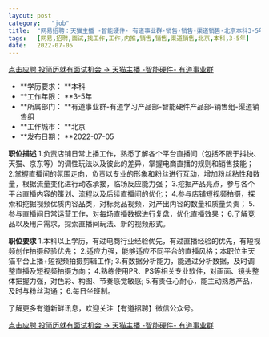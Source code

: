 ```yaml
---
layout:	post
category:	"job"
title:	"网易招聘：天猫主播 -智能硬件- 有道事业群-销售-销售-渠道销售-北京本科3-5年"
tags:	[网易,招聘,面试,找工作,工作,内推,销售,销售,渠道销售,北京,本科,3-5年]
date:	2022-07-05
---
```


[点击应聘 投简历就有面试机会 -> 天猫主播 -智能硬件- 有道事业群](http://mobile.bole.netease.com/bole/boleDetail?id=40210&employeeId=346f03c3cda5f04c&key=all)



- **学历要求： **本科
- **工作年限： **3-5年
- **所属部门： **有道事业群-有道学习产品部-智能硬件产品部-销售组-渠道销售组
- **工作城市： **北京
- **发布日期： **2022-07-05



**职位描述**
1.负责店铺日常上播工作，熟悉了解各个平台直播间（包括不限于抖快、天猫、京东等）的调性玩法以及彼此的差异，掌握电商直播的规则和销售技能；
2.掌握直播间的氛围走向，负责以专业的形象和粉丝进行互动，增加粉丝粘性和数量，根据流量变化进行动态承接，临场反应能力强；
3.挖掘产品亮点，参与各个平台直播内容的策划、流程以及后续直播间的优化；
4.参与店铺短视频拍摄，探索和挖掘视频优质内容品类，对标竞品视频，对产出内容的数量和质量负责；
5.参与直播间日常运营工作，对每场直播数据进行复盘，优化直播效果；
6.了解竞品以及用户需求，探索直播间玩法、新的视频形式。





**职位要求**
1.本科以上学历，有过电商行业经验优先，有过直播经验的优先，有短视频创作拍摄经验优先；
2.适应力强，能够适应不同平台的直播风格；本职位主天猫平台上播+短视频拍摄剪辑工作;
3.有数据分析能力，能通过分析数据，及时调整直播及短视频拍摄方向；
4.熟练使用PR、PS等相关专业软件，对画面、镜头整体把握力强，对色彩、构图、节奏感觉敏感;
5.有责任心耐心，能主动熟悉产品，及时与粉丝沟通；
6.每日坐班制。

了解更多有道新鲜讯息，欢迎关注【有道招聘】微信公众号。



[点击应聘 投简历就有面试机会 -> 天猫主播 -智能硬件- 有道事业群](http://mobile.bole.netease.com/bole/boleDetail?id=40210&employeeId=346f03c3cda5f04c&key=all)